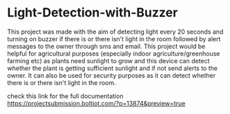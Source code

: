 # Light-Detection-with-Buzzer
This project was made with the aim of detecting light every 20 seconds and turning on buzzer if there is or there isn't light in the room followed by alert messages to the owner through sms and email. This project would be helpful for agricultural purposes (especially indoor agriculture/greenhouse farming etc) as plants need sunlight to grow and this device can detect whether the plant is getting sufficient sunlight and if not send alerts to the owner. It can also be used for security purposes as it can detect whether there is or there isn't light in the room.


 check this link for the full documentation https://projectsubmission.boltiot.com/?p=13874&preview=true
